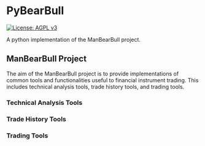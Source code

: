 # PyBearBull
[![License: AGPL v3](https://img.shields.io/badge/License-AGPL%20v3-blueviolet)](https://www.gnu.org/licenses/agpl-3.0)

A python implementation of the ManBearBull project.

## ManBearBull Project
The aim of the ManBearBull project is to provide implementations of common
tools and functionalities useful to financial instrument trading.  This includes
technical analysis tools, trade history tools, and trading tools.

### Technical Analysis Tools

### Trade History Tools

### Trading Tools

